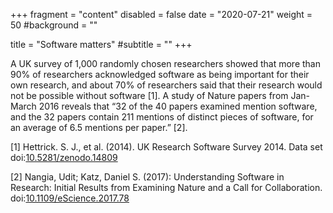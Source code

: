 +++
fragment = "content"
disabled = false
date = "2020-07-21"
weight = 50
#background = ""

title = "Software matters"
#subtitle = ""
+++

A UK survey of 1,000 randomly chosen researchers showed that more than 90% of researchers acknowledged software as being important for their own research, and about 70% of researchers said that their research would not be possible without software [1].  A study of Nature papers from Jan-March 2016 reveals that “32 of the 40 papers examined mention software, and the 32 papers contain 211 mentions of distinct pieces of software, for an average of 6.5 mentions per paper.” [2].

[1] Hettrick. S. J., et al. (2014). UK Research Software Survey 2014. Data set doi:[10.5281/zenodo.14809](https://doi.org/10.5281/zenodo.14809)

[2] Nangia, Udit; Katz, Daniel S. (2017): Understanding Software in Research: Initial Results from Examining Nature and a Call for Collaboration. doi:[10.1109/eScience.2017.78](https://doi.org/10.1109/eScience.2017.78)
